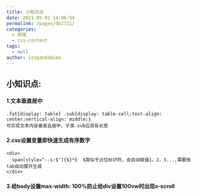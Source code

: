 ```yaml
---
title: 小知识点
date: 2021-05-02 14:06:54
permalink: /pages/4b2721/
categories: 
  - 前端
  - css-content
tags: 
  - null
author: zzzpandaQian
---
```

## 小知识点:

#### 1.文本垂直居中

```text
.fat{display: table} .sub{display: table-cell;text-align: center;vertical-align: middle;}
可实现文本内容垂直且居中，子类.sub应具有长宽
```

#### 2.css设置变量即快速生成有序数字

```text
<div>
  span[style="--s:$"]{$}*5	$类似于占位标识符，会自动赋值1，2，3...,需要按tab自动展开生成
</div>
```

#### 3.给body设置max-width: 100%防止给div设置100vw时出现x-scroll